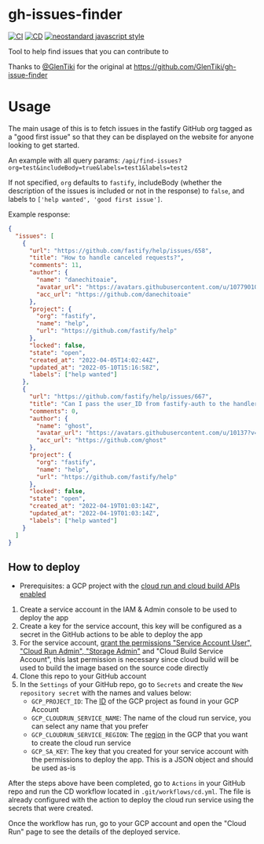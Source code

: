 # gh-issues-finder

[![CI](https://github.com/fastify/gh-issues-finder/actions/workflows/ci.yml/badge.svg?branch=main)](https://github.com/fastify/gh-issues-finder/actions/workflows/ci.yml)
[![CD](https://github.com/fastify/gh-issues-finder/actions/workflows/cd.yml/badge.svg?branch=main)](https://github.com/fastify/gh-issues-finder/actions/workflows/cd.yml)
[![neostandard javascript style](https://img.shields.io/badge/code_style-neostandard-brightgreen?style=flat)](https://github.com/neostandard/neostandard)


Tool to help find issues that you can contribute to

Thanks to [@GlenTiki](https://github.com/GlenTiki) for the original at https://github.com/GlenTiki/gh-issue-finder

# Usage

The main usage of this is to fetch issues in the fastify GitHub org tagged as a "good first issue" so that they can be displayed on the website for anyone looking to get started.

An example with all query params: `/api/find-issues?org=test&includeBody=true&labels=test1&labels=test2`

If not specified, `org` defaults to `fastify`, includeBody (whether the description of the issues is included or not in the response) to `false`, and labels to `['help wanted', 'good first issue']`.

Example response:

```json
{
  "issues": [
    {
      "url": "https://github.com/fastify/help/issues/658",
      "title": "How to handle canceled requests?",
      "comments": 11,
      "author": {
        "name": "danechitoaie",
        "avatar_url": "https://avatars.githubusercontent.com/u/10779010?v=4",
        "acc_url": "https://github.com/danechitoaie"
      },
      "project": {
        "org": "fastify",
        "name": "help",
        "url": "https://github.com/fastify/help"
      },
      "locked": false,
      "state": "open",
      "created_at": "2022-04-05T14:02:44Z",
      "updated_at": "2022-05-10T15:16:58Z",
      "labels": ["help wanted"]
    },
    {
      "url": "https://github.com/fastify/help/issues/667",
      "title": "Can I pass the user_ID from fastify-auth to the handler?",
      "comments": 0,
      "author": {
        "name": "ghost",
        "avatar_url": "https://avatars.githubusercontent.com/u/10137?v=4",
        "acc_url": "https://github.com/ghost"
      },
      "project": {
        "org": "fastify",
        "name": "help",
        "url": "https://github.com/fastify/help"
      },
      "locked": false,
      "state": "open",
      "created_at": "2022-04-19T01:03:14Z",
      "updated_at": "2022-04-19T01:03:14Z",
      "labels": ["help wanted"]
    }
  ]
}
```

## How to deploy

- Prerequisites: a GCP project with the [cloud run and cloud build APIs enabled](https://cloud.google.com/apis/docs/getting-started)

1. Create a service account in the IAM & Admin console to be used to deploy the app
2. Create a key for the service account, this key will be configured as a secret in the GitHub actions to be able to deploy the app
3. For the service account, [grant the permissions "Service Account User", "Cloud Run Admin", "Storage Admin"](https://github.com/google-github-actions/deploy-cloudrun) and "Cloud Build Service Account", this last permission is necessary since cloud build will be used to build the image based on the source code directly
4. Clone this repo to your GitHub account
5. In the `Settings` of your GitHub repo, go to `Secrets` and create the `New repository secret` with the names and values below:
   - `GCP_PROJECT_ID`: The [ID](https://support.google.com/googleapi/answer/7014113?hl=en) of the GCP project as found in your GCP Account
   - `GCP_CLOUDRUN_SERVICE_NAME`: The name of the cloud run service, you can select any name that you prefer
   - `GCP_CLOUDRUN_SERVICE_REGION`: The [region](https://cloud.google.com/compute/docs/regions-zones) in the GCP that you want to create the cloud run service
   - `GCP_SA_KEY`: The key that you created for your service account with the permissions to deploy the app. This is a JSON object and should be used as-is

After the steps above have been completed, go to `Actions` in your GitHub repo and run the CD workflow located in `.git/workflows/cd.yml`. The file is already configured with the action to deploy the cloud run service using the secrets that were created.

Once the workflow has run, go to your GCP account and open the "Cloud Run" page to see the details of the deployed service.
